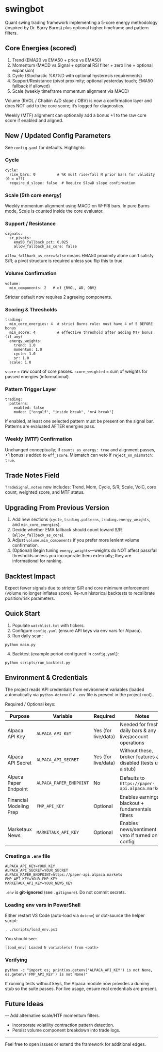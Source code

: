 # swingbot

Quant swing trading framework implementing a 5-core energy methodology (inspired by Dr. Barry Burns) plus optional higher timeframe and pattern filters.

## Core Energies (scored)
1. Trend (EMA20 vs EMA50 + price vs EMA50)
2. Momentum (MACD vs Signal + optional RSI filter + zero line + optional expansion)
3. Cycle (Stochastic %K/%D with optional hysteresis requirements)
4. Support/Resistance (pivot proximity; optional yesterday touch; EMA50 fallback if allowed)
5. Scale (weekly timeframe momentum alignment via MACD)

Volume (RVOL / Chaikin A/D slope / OBV) is now a confirmation layer and does NOT add to the core score; it’s logged for diagnostics.

Weekly (MTF) alignment can optionally add a bonus +1 to the raw core score if enabled and aligned.

## New / Updated Config Parameters
See `config.yaml` for defaults. Highlights:

### Cycle
```
cycle:
  rise_bars: 0          # %K must rise/fall N prior bars for validity (0 = off)
  require_d_slope: false  # Require SlowD slope confirmation
```

### Scale (5th core energy)
Weekly momentum alignment using MACD on W-FRI bars. In pure Burns mode, Scale is counted inside the core evaluator.

### Support / Resistance
```
signals:
  sr_pivots:
    ema50_fallback_pct: 0.025
    allow_fallback_as_core: false
```
`allow_fallback_as_core=false` means EMA50 proximity alone can't satisfy S/R; a pivot structure is required unless you flip this to true.

### Volume Confirmation
```
volume:
  min_components: 2   # of {RVOL, AD, OBV}
```
Stricter default now requires 2 agreeing components.

### Scoring & Thresholds
```
trading:
  min_core_energies: 4  # strict Burns rule: must have 4 of 5 BEFORE bonus
  min_score: 4          # effective threshold after adding MTF bonus (if any)
  energy_weights:
    trend: 1.0
    momentum: 1.0
    cycle: 1.0
    sr: 1.0
  scale: 1.0
```
`score` = raw count of core passes. `score_weighted` = sum of weights for passed energies (informational).

### Pattern Trigger Layer
```
trading:
  patterns:
    enabled: false
    modes: ["engulf", "inside_break", "nr4_break"]
```
If enabled, at least one selected pattern must be present on the signal bar. Patterns are evaluated AFTER energies pass.

### Weekly (MTF) Confirmation
Unchanged conceptually; if `counts_as_energy: true` and alignment passes, +1 bonus is added to `eff_score`. Mismatch can veto if `reject_on_mismatch: true`.

## Trade Notes Field
`TradeSignal.notes` now includes: Trend, Mom, Cycle, S/R, Scale, VolC, core count, weighted score, and MTF status.

## Upgrading From Previous Version
1. Add new sections (`cycle`, `trading.patterns`, `trading.energy_weights`, and `min_core_energies`).
2. Decide whether EMA fallback should count toward S/R (`allow_fallback_as_core`).
3. Adjust `volume.min_components` if you prefer more lenient volume confirmation.
4. (Optional) Begin tuning `energy_weights`—weights do NOT affect pass/fail thresholds unless you incorporate them externally; they are informational for ranking.

## Backtest Impact
Expect fewer signals due to stricter S/R and core minimum enforcement (volume no longer inflates score). Re-run historical backtests to recalibrate position/risk parameters.

## Quick Start
1. Populate `watchlist.txt` with tickers.
2. Configure `config.yaml` (ensure API keys via env vars for Alpaca).
3. Run daily scan:
```
python main.py
```
4. Backtest (example period configured in `config.yaml`):
```
python scripts/run_backtest.py
```

## Environment & Credentials
The project reads API credentials from environment variables (loaded automatically via `python-dotenv` if a `.env` file is present in the project root).

Required / Optional keys:

| Purpose | Variable | Required | Notes |
|---------|----------|----------|-------|
| Alpaca API Key | `ALPACA_API_KEY` | Yes (for live/data) | Needed for fresh daily bars & any live/account operations |
| Alpaca API Secret | `ALPACA_API_SECRET` | Yes (for live/data) | Without these, broker features are disabled (tests use a stub) |
| Alpaca Paper Endpoint | `ALPACA_PAPER_ENDPOINT` | No | Defaults to `https://paper-api.alpaca.markets` |
| Financial Modeling Prep | `FMP_API_KEY` | Optional | Enables earnings blackout + fundamentals filters |
| Marketaux News | `MARKETAUX_API_KEY` | Optional | Enables news/sentiment veto if turned on in config |

### Creating a `.env` file
```
ALPACA_API_KEY=YOUR_KEY
ALPACA_API_SECRET=YOUR_SECRET
ALPACA_PAPER_ENDPOINT=https://paper-api.alpaca.markets
FMP_API_KEY=YOUR_FMP_KEY
MARKETAUX_API_KEY=YOUR_NEWS_KEY
```
`.env` is **git-ignored** (see `.gitignore`). Do not commit secrets.

### Loading env vars in PowerShell
Either restart VS Code (auto-load via `dotenv`) or dot-source the helper script:
```
. ./scripts/load_env.ps1
```
You should see:
```
[load_env] Loaded N variable(s) from <path>
```

### Verifying
```
python -c "import os; print(os.getenv('ALPACA_API_KEY') is not None, os.getenv('FMP_API_KEY') is not None)"
```

If running tests without keys, the Alpaca module now provides a dummy stub so the suite passes. For live usage, ensure real credentials are present.

## Future Ideas
-- Add alternative scale/HTF momentum filters.
- Incorporate volatility contraction pattern detection.
- Persist volume component breakdown into trade logs.

---
Feel free to open issues or extend the framework for additional edges.
